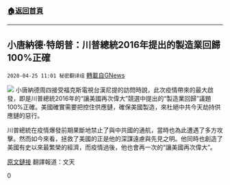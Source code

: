 ###  [:house:返回首頁](https://github.com/ourhimalayas/txt)
---

## 小唐納德·特朗普：川普總統2016年提出的製造業回歸100%正確
`2020-04-25 11:01 秘密翻译组` [轉載自GNews](https://gnews.org/zh-hant/184301/)

![](https://s3.amazonaws.com/gnews-media-offload/wp-content/uploads/2020/04/25105628/%E5%B0%8F%E5%94%90%E7%BA%B3%E5%BE%B7%C2%B7%E7%89%B9%E6%9C%97%E6%99%AE%E5%B7%9D%E6%99%AE%E6%80%BB%E7%BB%9F2016%E5%B9%B4%E6%8F%90%E5%87%BA%E7%9A%84%E5%88%B6%E9%80%A0%E4%B8%9A%E5%9B%9E%E5%BD%92100%E6%AD%A3%E7%A1%AE.jpg)
小唐納德周四接受福克斯電視台漢尼提的訪問時說，此次疫情帶來的最大啟發，即是川普總統2016年的“讓美國再次偉大”競選中提出的“製造業回歸”議題100%正確。美國確實需要把控住供應鏈，確保美國製造，來杜絕中共今天劫持供應鏈的惡行。

川普總統在疫情爆發前期果斷地禁止了與中共國的通航，當時也為此遭遇了多方攻擊。然而如今來看，拯救了美國的正是他的深謀遠慮與先見之明。他同時也創造了美國有史以來最繁榮的經濟，而疫情過後，他也會再一次的“讓美國再次偉大”。

[原文鏈接](https://saraacarter.com/donald-trump-jr-we-need-to-control-our-supply-chain-trump-2016-agenda-was-100-percent-right/)
翻譯報道：文天

0
